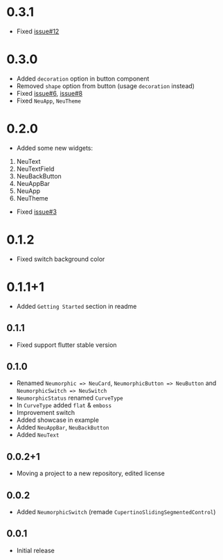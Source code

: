 # 0.3.1

* Fixed [issue#12](https://github.com/neumorphic/neumorphic.flutter/issues/12)

# 0.3.0 

* Added `decoration` option in button component
* Removed `shape` option from button (usage `decoration` instead)
* Fixed [issue#6](https://github.com/neumorphic/neumorphic.flutter/issues/6), [issue#8](https://github.com/neumorphic/neumorphic.flutter/issues/8)
* Fixed `NeuApp`, `NeuTheme`

# 0.2.0

* Added some new widgets:
1. NeuText
2. NeuTextField
3. NeuBackButton
4. NeuAppBar
5. NeuApp
6. NeuTheme

* Fixed [issue#3](https://github.com/neumorphic/neumorphic.flutter/issues/3)

# 0.1.2

* Fixed switch background color

# 0.1.1+1

* Added `Getting Started` section in readme

## 0.1.1

* Fixed support flutter stable version

## 0.1.0

* Renamed `Neumorphic => NeuCard`, `NeumorphicButton => NeuButton` and `NeumorphicSwitch => NeuSwitch`
* `NeumorphicStatus` renamed `CurveType`
* In `CurveType` added `flat` & `emboss`
* Improvement switch
* Added showcase in example
* Added `NeuAppBar`, `NeuBackButton`
* Added `NeuText`

## 0.0.2+1

* Moving a project to a new repository, edited license

## 0.0.2

* Added `NeumorphicSwitch` (remade `CupertinoSlidingSegmentedControl`)

## 0.0.1

* Initial release
